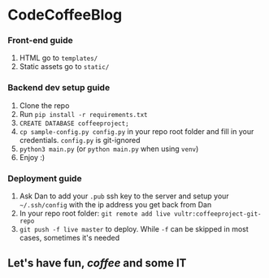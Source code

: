 # CodeCoffeeBlog

### Front-end guide ###

1. HTML go to `templates/`
1. Static assets go to `static/`

### Backend dev setup guide ### 

1. Clone the repo
1. Run `pip install -r requirements.txt`
1. `CREATE DATABASE coffeeproject;`
1. `cp sample-config.py config.py` in your repo root folder and fill in your credentials. `config.py` is git-ignored
1. `python3 main.py` (or `python main.py` when using `venv`)
1. Enjoy :)

### Deployment guide ###

1. Ask Dan to add your `.pub` ssh key to the server and setup your `~/.ssh/config` with the ip address you get back from Dan
1. In your repo root folder: `git remote add live vultr:coffeeproject-git-repo`
1. `git push -f live master` to deploy. While `-f` can be skipped in most cases, sometimes it's needed

## Let's have fun, _coffee_ and some __IT__
